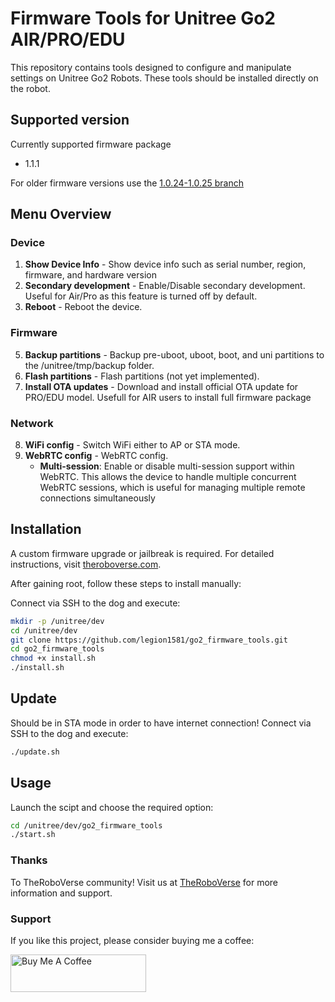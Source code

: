 # Firmware Tools for Unitree Go2 AIR/PRO/EDU

This repository contains tools designed to configure and manipulate settings on Unitree Go2 Robots. These tools should be installed directly on the robot.

## Supported version
Currently supported firmware package 
- 1.1.1

For older firmware versions use the [1.0.24-1.0.25 branch](https://github.com/legion1581/go2_firmware_tools/tree/1.0.24-1.0.25)

## Menu Overview

### Device
1. **Show Device Info** - Show device info such as serial number, region, firmware, and hardware version
2. **Secondary development** - Enable/Disable secondary development. Useful for Air/Pro as this feature is turned off by default.
3. **Reboot** -  Reboot the device.
### Firmware
5. **Backup partitions** - Backup pre-uboot, uboot, boot, and uni partitions to the /unitree/tmp/backup folder.
6. **Flash partitions** - Flash partitions (not yet implemented).
7. **Install OTA updates** - Download and install official OTA update for PRO/EDU model. Usefull for AIR users to install full firmware package
### Network
8. **WiFi config** - Switch WiFi either to AP or STA mode.
9. **WebRTC config** - WebRTC config.
    - **Multi-session**: Enable or disable multi-session support within WebRTC. This allows the device to handle multiple concurrent WebRTC sessions, which is useful for managing multiple remote connections simultaneously

## Installation

A custom firmware upgrade or jailbreak is required. For detailed instructions, visit [theroboverse.com](https://theroboverse.com). 

After gaining root, follow these steps to install manually:

Connect via SSH to the dog and execute:
```bash
mkdir -p /unitree/dev
cd /unitree/dev
git clone https://github.com/legion1581/go2_firmware_tools.git
cd go2_firmware_tools
chmod +x install.sh
./install.sh
```

## Update

Should be in STA mode in order to have internet connection!
Connect via SSH to the dog and execute:
```bash
./update.sh
```

## Usage 
Launch the scipt and choose the required option:
```bash
cd /unitree/dev/go2_firmware_tools
./start.sh
```

### Thanks

To TheRoboVerse community! Visit us at [TheRoboVerse](https://theroboverse.com) for more information and support.

### Support

If you like this project, please consider buying me a coffee:

<a href="https://www.buymeacoffee.com/legion1581" target="_blank"><img src="https://cdn.buymeacoffee.com/buttons/v2/default-yellow.png" alt="Buy Me A Coffee" style="height: 60px !important;width: 217px !important;" ></a>
